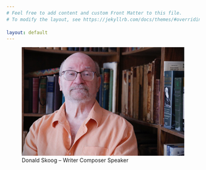 ```yaml
---
# Feel free to add content and custom Front Matter to this file.
# To modify the layout, see https://jekyllrb.com/docs/themes/#overriding-theme-defaults

layout: default
---
```

<figure markdown=1>
<img src="images/portrait.jpg" alt="Donald Skoog Portrait">
<figcaption>Donald Skoog – Writer Composer Speaker</figcaption>
</figure>
